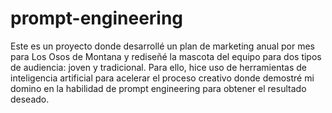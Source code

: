 # prompt-engineering
Este es un proyecto donde desarrollé un plan de marketing anual por mes para Los Osos de Montana y rediseñé la mascota del equipo para dos tipos de audiencia: joven y tradicional. Para ello, hice uso de herramientas de inteligencia artificial para acelerar el proceso creativo donde demostré mi domino en la habilidad de prompt engineering para obtener el resultado deseado. 
